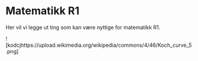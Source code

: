 # Matematikk R1

Her vil vi legge ut ting som kan være nyttige for matematikk R1. 

![kodcjhttps://upload.wikimedia.org/wikipedia/commons/4/46/Koch_curve_5.png]


